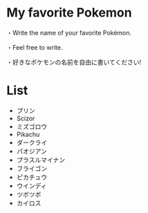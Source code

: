 # My favorite Pokemon
・Write the name of your favorite Pokémon.

・Feel free to write.

・好きなポケモンの名前を自由に書いてください!

# List
- プリン
- Scizor
- ミズゴロウ
- Pikachu
- ダークライ
- パオジアン
- プラスルマイナン
- フライゴン
- ピカチュウ
- ウインディ
- ツボツボ
- カイロス
